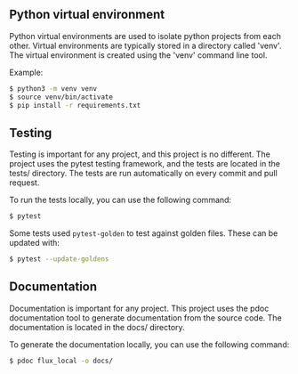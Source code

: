 ## Python virtual environment

Python virtual environments are used to isolate python projects from each other.
Virtual environments are typically stored in a directory called 'venv'. The
virtual environment is created using the 'venv' command line tool.

Example:
```bash
$ python3 -m venv venv
$ source venv/bin/activate
$ pip install -r requirements.txt
```


## Testing

Testing is important for any project, and this project is no different. The project
uses the pytest testing framework, and the tests are located in the tests/ directory.
The tests are run automatically on every commit and pull request.

To run the tests locally, you can use the following command:

```bash
$ pytest
```

Some tests used `pytest-golden` to test against golden files. These can be updated with:
```bash
$ pytest --update-goldens
```

## Documentation

Documentation is important for any project. This project uses the pdoc documentation
tool to generate documentation from the source code. The documentation is located in
the docs/ directory.

To generate the documentation locally, you can use the following command:

```bash
$ pdoc flux_local -o docs/
```
